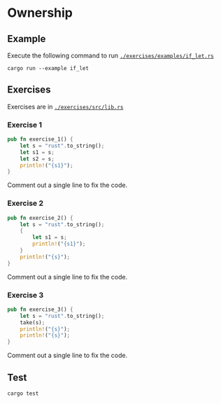 # Ownership

## Example

Execute the following command to run [`./exercises/examples/if_let.rs`](./exercises/examples/if_let.rs)

```shell
cargo run --example if_let
```

## Exercises

Exercises are in [`./exercises/src/lib.rs`](./exercises/src/lib.rs)

### Exercise 1

```rust
pub fn exercise_1() {
    let s = "rust".to_string();
    let s1 = s;
    let s2 = s;
    println!("{s1}");
}

```

Comment out a single line to fix the code.

### Exercise 2

```rust
pub fn exercise_2() {
    let s = "rust".to_string();
    {
        let s1 = s;
        println!("{s1}");
    }
    println!("{s}");
}
```

Comment out a single line to fix the code.

### Exercise 3

```rust
pub fn exercise_3() {
    let s = "rust".to_string();
    take(s);
    println!("{s}");
    println!("{s}");
}
```

Comment out a single line to fix the code.

## Test

```shell
cargo test
```

